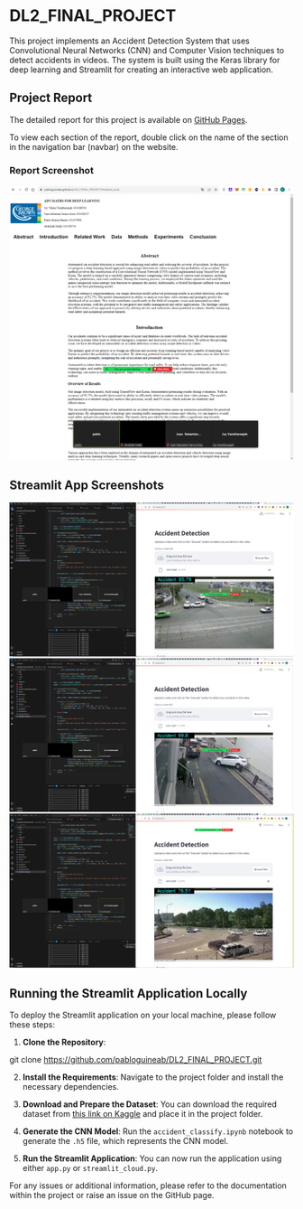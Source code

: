 # DL2_FINAL_PROJECT

This project implements an Accident Detection System that uses Convolutional Neural Networks (CNN) and Computer Vision techniques to detect accidents in videos. The system is built using the Keras library for deep learning and Streamlit for creating an interactive web application.

## Project Report

The detailed report for this project is available on [GitHub Pages](https://pabloguineab.github.io/DL2_FINAL_PROJECT/).

To view each section of the report, double click on the name of the section in the navigation bar (navbar) on the website.

### Report Screenshot

![Report Screenshot](r1.png)

## Streamlit App Screenshots

![Streamlit Screenshot 1](s1.png)
![Streamlit Screenshot 2](s2.png)
![Streamlit Screenshot 3](s3.png)

## Running the Streamlit Application Locally

To deploy the Streamlit application on your local machine, please follow these steps:

1. **Clone the Repository**: 

git clone https://github.com/pabloguineab/DL2_FINAL_PROJECT.git


2. **Install the Requirements**: 
Navigate to the project folder and install the necessary dependencies.

3. **Download and Prepare the Dataset**: 
You can download the required dataset from [this link on Kaggle](https://www.kaggle.com/datasets/ckay16/accident-detection-from-cctv-footage) and place it in the project folder.

4. **Generate the CNN Model**:
Run the `accident_classify.ipynb` notebook to generate the `.h5` file, which represents the CNN model.

5. **Run the Streamlit Application**:
You can now run the application using either `app.py` or `streamlit_cloud.py`.

For any issues or additional information, please refer to the documentation within the project or raise an issue on the GitHub page.
